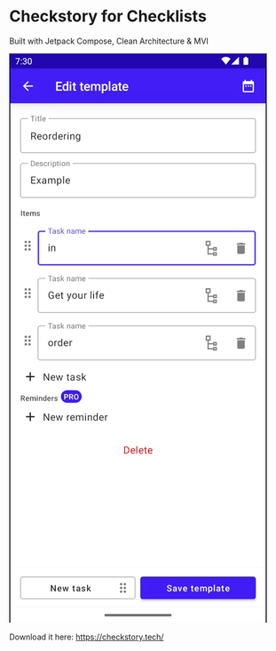 # Checkstory for Checklists

Built with Jetpack Compose, Clean Architecture & MVI

![](screenshots/reordering_showcase.gif)

Download it here: https://checkstory.tech/
